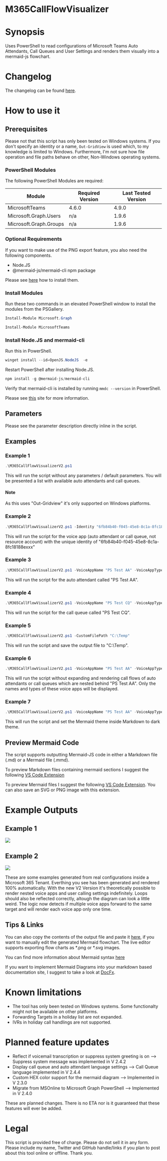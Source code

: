 # M365CallFlowVisualizer

# Synopsis
Uses PowerShell to read configurations of Microsoft Teams Auto Attendants, Call Queues and User Settings and renders them visually into a mermaid-js flowchart.

# Changelog

The changelog can be found [here](Changelog.md).

# How to use it

## Prerequisites

Please not that this script has only been tested on Windows systems. If you don't specify an identity or a name, `Out-GridView` is used which, to my knowledge is limited to Windows. Furthermore, I'm not sure how file operation and file paths behave on other, Non-Windows operating systems.

### PowerShell Modules

The following PowerShell Modules are required:

|Module|Required Version|Last Tested Version|
|---|---|---|
|MicrosoftTeams|4.6.0|4.9.0|
|Microsoft.Graph.Users|n/a|1.9.6|
|Microsoft.Graph.Groups|n/a|1.9.6|

### Optional Requirements

If you want to make use of the PNG export feature, you also need the following components.

- Node.JS
- @mermaid-js/mermaid-cli npm package

Please see [here](#install-nodejs-and-mermaid-cli) how to install them.

### Install Modules

Run these two commands in an elevated PowerShell window to install the modules from the PSGallery.

```PowerShell
Install-Module Microsoft.Graph 
```

```PowerShell
Install-Module MicrosoftTeams
```

### Install Node.JS and mermaid-cli

Run this in PowerShell.

```PowerShell
winget install --id=OpenJS.NodeJS  -e
```

Restart PowerShell after installing Node.JS.

```PowerShell
npm install -g @mermaid-js/mermaid-cli
```

Verify that mermaid-cli is installed by running `mmdc --version` in PowerShell.

Please see [this](https://github.com/mermaid-js/mermaid-cli#install-locally) site for more information.

## Parameters

Please see the parameter description directly inline in the script.

## Examples

### Example 1

```PowerShell
.\M365CallFlowVisualizerV2.ps1
```

This will run the script without any parameters / default parameters. You will be presented a list with available auto attendants and call queues.

<div class="notecard note">
<h4>Note</h4>
<p>As this uses "Out-Gridview" it's only supported on Windows platforms.</p>
</div>

### Example 2

```PowerShell
.\M365CallFlowVisualizerV2.ps1 -Identity "6fb84b40-f045-45e8-8c1a-8fc18188exxx"
```

This will run the script for the voice app (auto attendant or call queue, not resource account) with the unique identity of "6fb84b40-f045-45e8-8c1a-8fc18188exxx"

### Example 3

```PowerShell
.\M365CallFlowVisualizerV2.ps1 -VoiceAppName "PS Test AA" -VoiceAppType "Auto Attendant"
```

This will run the script for the auto attendant called "PS Test AA".

### Example 4

```PowerShell
.\M365CallFlowVisualizerV2.ps1 -VoiceAppName "PS Test CQ" -VoiceAppType "Call Queue"
```

This will run the script for the call queue called "PS Test CQ".

### Example 5

```PowerShell
.\M365CallFlowVisualizerV2.ps1 -CustomFilePath "C:\Temp"
```

This will run the script and save the output file to "C:\Temp".

### Example 6

```PowerShell
.\M365CallFlowVisualizerV2.ps1 -VoiceAppName "PS Test AA" -VoiceAppType "Auto Attendant" -DisplayNestedCallFlows $false
```

This will run the script without expanding and rendering call flows of auto attendants or call queues which are nested behind "PS Test AA". Only the names and types of these voice apps will be displayed.

### Example 7

```PowerShell
.\M365CallFlowVisualizerV2.ps1 -VoiceAppName "PS Test AA" -VoiceAppType "Auto Attendant" -Theme dark
```

This will run the script and set the Mermaid theme inside Markdown to dark theme.

## Preview Mermaid Code

The script supports outputting Mermaid-JS code in either a Markdown file (.md) or a Mermaid file (.mmd).

To preview Markdown files containing mermaid sections I suggest the following [VS Code Extension](https://marketplace.visualstudio.com/items?itemName=bierner.markdown-mermaid)

To preview Mermaid files I suggest the following [VS Code Extension](https://marketplace.visualstudio.com/items?itemName=tomoyukim.vscode-mermaid-editor). You can also save an SVG or PNG image with this extension.

# Example Outputs

## Example 1

![](/Examples/png/Support_Number_AA_CallFlow.png)

## Example 2

![](/Examples/png/Main_Number_AA_CallFlow.png)

These are some examples generated from real configurations inside a Microsoft 365 Tenant. Everthing you see has been generated and rendered 100% automatically. With the new V2 Version it's theoretically possible to render nested voice apps and user calling settings indefinitely. Loops should also be reflected correctly, altough the diagram can look a little weird. The logic now detects if multiple voice apps forward to the same target and will render each voice app only one time.

## Tips & Links

You can also copy the contents of the output file and paste it [here](https://mermaid-js.github.io/mermaid-live-editor), if you want to manually edit the generated Mermaid flowchart. The live editor supports exporting flow charts as *.png or *.svg images.

You can find more information about Mermaid syntax [here](https://mermaid-js.github.io/mermaid/#/)

If you want to implement Mermaid Diagrams into your markdown based documentation site, I suggest to take a look at [DocFx](https://dotnet.github.io/docfx/).

# Known limitations
- The tool has only been tested on Windows systems. Some functionalty might not be available on other platforms.
- Forwarding Targets in a holiday list are not expanded.
- IVRs in holiday call handlings are not supported.

# Planned feature updates
- Reflect if voicemail transcription or suppress system greeting is on --> Suppress system message was implemented in V 2.4.2
- Display call queue and auto attendant language settings --> Call Queue language implemented in V 2.4.4
- Custom HEX color support for the mermaid diagram --> Implemented in V 2.3.0
- Migrate from MSOnline to Microsoft Graph PowerShell --> Implemented in V 2.4.0

These are planned changes. There is no ETA nor is it guaranteed that these features will ever be added.

# Legal
This script is provided free of charge. Please do not sell it in any form. Please include my name, Twitter and GitHub handle/links if you plan to post about this tool online or offline. Thank you.
